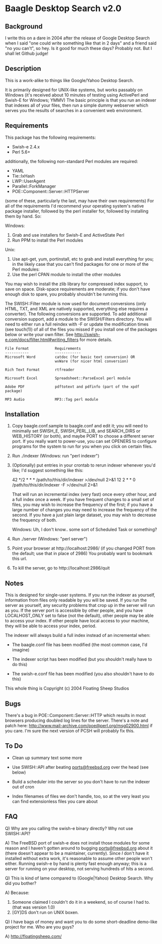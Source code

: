 Baagle Desktop Search v2.0
==========================

Background
----------

I write this on a dare in 2004 after the release of Google Desktop Search when
I said "one could write something like that in 2 days" and a friend said "no
you can't", so hey.  Is it good for much these days?  Probably not.  But I
shall let Github judge!

Description
-----------

This is a work-alike to things like Google/Yahoo Desktop Search.

It is primarily designed for UNIX-like systems, but works passably on Windows
(it's received about 10 minutes of testing using ActivePerl and Swish-E for
Windows; YMMV) The basic principle is that you run an indexer that indexes all 
of your files, then run a simple dummy webserver which serves you the results 
of searches in a convenient web environment.

Requirements
------------

This package has the following requirements:

* Swish-e 2.4.x
* Perl    5.6+

additionally, the following non-standard Perl modules are required:

* YAML
* Tie::IxHash
* LWP::UserAgent
* Parallel::ForkManager
* POE::Component::Server::HTTPServer

(some of these, particularly the last, may have their own requirements)
For all of the requirements I'd recommend your operating system's native 
package installer, followed by the perl installer for, followed by installing
them by hand.  So:

Windows:

1. Grab and use installers for Swish-E and ActiveState Perl
2. Run PPM to install the Perl modules

Unix:

1. Use apt-get, yum, portinstall, etc to grab and install everything for you;
   in the likely case that you can't find packages for one or more of the
   Perl modules:
2. Use the perl CPAN module to install the other modules

You may wish to install the zlib library for compressed index support, to save
on space.  Disk-space requirements are moderate; if you don't have enough disk 
to spare, you probably shouldn't be running this.

The SWISH::Filter module is now used for document conversions (only HTML, TXT,
and XML are natively supported, everything else requires a converter).  The 
following conversions are supported.  To add additional conversion support, 
add a module to the SWISH/Filters directory.  You will need to either run a full
reindex with -F or update the modification times (see touch(1)) of all of the
files you missed if you install one of the packages below or write your own 
filter.  See http://swish-e.com/docs/filter.html#writing_filters for more details.

    File Format            Requirements
    -----------            ------------
    Microsoft Word         catdoc (for basic text conversion) OR
                           wvWare (for nicer html conversion)

    Rich Text Format       rtfreader
    
    Microsoft Excel        Spreadsheet::ParseExcel perl module
    
    Adobe PDF              pdftotext and pdfinfo (part of the xpdf package)
    
    MP3 Audio              MP3::Tag perl module
  
Installation
------------

1. Copy baagle.conf.sample to baagle.conf and edit it; you will need to 
   minimally set SWISH_E, SWISH_PERL_LIB, and SEARCH_DIRS or WEB_HISTORY (or
   both), and maybe PORT to choose a different server port.  If you really 
   want to power-use, you can set OPENERS to configure programs for the system 
   to run for you when you click on certain files.

2. Run ./indexer (Windows: run "perl indexer")

3. (Optionally) put entries in your crontab to rerun indexer whenever you'd
   like; I'd suggest something like this:

   42 */2 * * * /path/to/this/dir/indexer >/dev/null 2>&1
   12   2 * * 0 /path/to/this/dir/indexer -F >/dev/null 2>&1
   
   That will run an incremental index (very fast) once every other hour, and
   a full index once a week.  If you have frequent changes to a small set of
   files, you may wish to increase the frequency of the first; if you have
   a large number of changes you may need to increase the frequency of the
   second.  If you have a just plain large dataset, you may wish to decrease
   the frequency of both.

   Windows: Uh, I don't know.. some sort of Scheduled Task or something?

4. Run ./server (Windows: "perl server")

5. Point your browser at http://localhost:2986/
   (if you changed PORT from the default; use that in place of 2986)
   You probably want to bookmark this url.

6. To kill the server, go to http://localhost:2986/quit

Notes
-----

This is designed for single-user systems.  If you run the indexer as yourself,
information from files only readable by you will be saved.  If you run the
server as yourself, any security problems that crop up in the server will run
as you.  If the server port is accessible by other people, and you have
LOCALHOST_ONLY set to false (not the default), other people may be able to 
access your index.  If other people have local access to your machine, they
will be able to access your index, period.

The indexer will always build a full index instead of an incremental when:

* The baagle.conf file has been modified (the most common case, I'd imagine)

* The indexer script has been modified (but you shouldn't really have to do
  this)

* The swish-e.conf file has been modified (you also shouldn't have to do this)

This whole thing is Copyright (c) 2004 Floating Sheep Studios

Bugs
----

There's a bug in POE::Component::Server::HTTP which results in most browsers 
producing doubled log lines for the server.  There's a note and patch here:
http://www.mail-archive.com/poe@perl.org/msg02900.html
if you care.  I'm sure the next version of PCSH will probably fix this.

To Do
-----

* Clean up summary text some more

* Use SWISH::API after beating ports@freebsd.org over the head (see below)

* Build a scheduler into the server so you don't have to run the indexer out
  of cron

* Index filenames of files we don't handle, too, so at the very least you
  can find extensionless files you care about

FAQ
---

Q) Why are you calling the swish-e binary directly?  Why not use SWISH::API?

A) The FreeBSD port of swish-e does not install those modules for some reason
   and I haven't gotten around to bugging ports@freebsd.org about it (there
   doesn't appear to be a maintainer, currently).  Since _I_ don't have it
   installed without extra work, it's reasonable to assume other people won't
   either.  Running swish-e by hand is plenty fast enough anyway; this is 
   a server for running on your desktop, not serving hundreds of hits a second.

Q) This is kind of lame compared to (Google|Yahoo) Desktop Search.  Why did 
   you bother?

A) Because:
   1) Someone claimed I couldn't do it in a weekend, so of course I had to.
      (that was version 1.0)
   2) [GY]DS don't run on UNIX boxen.

Q) I have bags of money and want you to do some short-deadline demo-like project
   for me.  Who are you guys?

A) http://floatingsheep.com/
